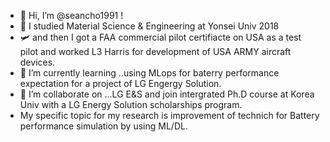 - 👋 Hi, I’m @seancho1991 ! 
- 👀 I studied Material Science & Engineering at Yonsei Univ 2018
- 🛩 and then I got a FAA commercial pilot certifiacte on USA as a test pilot and worked L3 Harris for development of USA ARMY aircraft devices. 
- 🌱 I’m currently learning ..using MLops for baterry performance expectation for a project of LG Engergy Solution.
- 💞️ I’m collaborate on ...LG E&S and join intergrated Ph.D course at Korea Univ with a LG Energy Solution scholarships program. 
- My specific topic for my research is improvement of technich for Battery performance simulation by using ML/DL. 

<!---
seancho1991/seancho1991 is a ✨ special ✨ repository because its `README.md` (this file) appears on your GitHub profile.
You can click the Preview link to take a look at your changes.
--->
